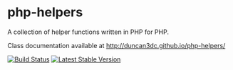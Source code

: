 php-helpers
===========

A collection of helper functions written in PHP for PHP.

Class documentation available at http://duncan3dc.github.io/php-helpers/  

[![Build Status](https://travis-ci.org/duncan3dc/php-helpers.svg?branch=master)](https://travis-ci.org/duncan3dc/php-helpers)
[![Latest Stable Version](https://poser.pugx.org/duncan3dc/helpers/version.svg)](https://packagist.org/packages/duncan3dc/helpers)
